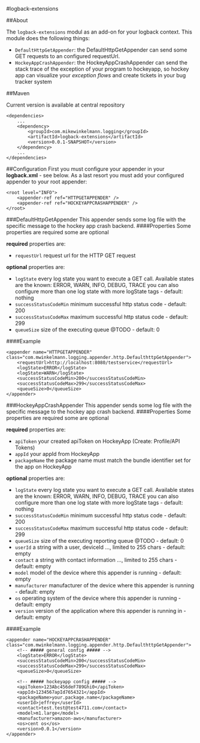 #logback-extensions

##About

The `logback-extensions` modul as an add-on for your logback context.
This module does the following things:

* `DefaultHttpGetAppender`: the DefaultHttpGetAppender can send some GET requests to an configured requestUrl.
* `HockeyAppCrashAppender`: the HockeyAppCrashAppender can send the stack trace of the exception of your program to hockeyapp, so hockey app can visualize your *exception flows* and create tickets in your bug tracker system

##Maven

Current version is available at central repository

    <dependencies>
        ...
        <dependency>
	        <groupId>com.mikewinkelmann.logging</groupId>
		    <artifactId>logback-extensions</artifactId>
		    <version>0.0.1-SNAPSHOT</version>
	    </dependency>
        ...
    </dependencies>

##Configuration
First you must configure your appender in your **logback.xml** - see below. As a last resort you must add your configured appender to your root appender:

    <root level="INFO">
		<appender-ref ref="HTTPGETAPPENDER" />
		<appender-ref ref="HOCKEYAPPCRASHAPPENDER" />
	</root>

###DefaultHttpGetAppender
This appender sends some log file with the specific message to the hockey app crash backend.
####Properties
Some properties are required some are optional

**required** properties are:

* `requestUrl` request url for the HTTP GET request

**optional** properties are:

* `logState` every log state you want to execute a GET call. Available states are the known: ERROR, WARN, INFO, DEBUG, TRACE you can also configure more than one log state with more logState tags - default: nothing
* `successStatusCodeMin` minimum successful http status code - default: 200
* `successStatusCodeMax` maximum successful http status code - default: 299
* `queueSize` size of the executing queue @TODO - default: 0

####Example  

    <appender name="HTTPGETAPPENDER" class="com.mwinkelmann.logging.appender.http.DefaulthttpGetAppender">
		<requestUrl>http://localhost:8080/testservice</requestUrl>
		<logState>ERROR</logState>
		<logState>WARN</logState>
		<successStatusCodeMin>200</successStatusCodeMin>
		<successStatusCodeMax>299</successStatusCodeMax>
		<queueSize>0</queueSize>
	</appender>
	
###HockeyAppCrashAppender
This appender sends some log file with the specific message to the hockey app crash backend.
####Properties
Some properties are required some are optional

**required** properties are:

* `apiToken` your created apiToken on HockeyApp (Create: Profile/API Tokens)
* `appId` your appId from HockeyApp
* `packageName` the package name must match the bundle identifier set for the app on HockeyApp

**optional** properties are:

* `logState` every log state you want to execute a GET call. Available states are the known: ERROR, WARN, INFO, DEBUG, TRACE you can also configure more than one log state with more logState tags - default: nothing
* `successStatusCodeMin` minimum successful http status code - default: 200
* `successStatusCodeMax` maximum successful http status code - default: 299
* `queueSize` size of the executing reporting queue @TODO - default: 0
* `userId` a string with a user, deviceId ..., limited to 255 chars - default: empty
* `contact` a string with contact information ..., limited to 255 chars - default: empty
* `model` model of the device where this appender is running - default: empty
* `manufacturer` manufacturer of the device where this appender is running - default: empty
* `os` operating system of the device where this appender is running - default: empty
* `version` version of the application where this appender is running in - default: empty

####Example  

    <appender name="HOCKEYAPPCRASHAPPENDER" class="com.mwinkelmann.logging.appender.http.DefaulthttpGetAppender">
		<!-- ##### general config ##### -->
		<logState>ERROR</logState>
		<successStatusCodeMin>200</successStatusCodeMin>
		<successStatusCodeMax>299</successStatusCodeMax>
		<queueSize>0</queueSize>
		
		<!-- ##### hockeyapp config ##### -->
		<apiToken>123Abc456deF789Ghi0</apiToken>
		<appId>1234567apId7654321</appId>
		<packageName>your.package.name</packageName>
		<userId>jeffrey</userId>
		<contact>test.test@test4711.com</contact>
		<model>m1.large</model>
		<manufacturer>amazon-aws</manufacturer>
		<os>cent os</os>
		<version>0.0.1</version>
	</appender>